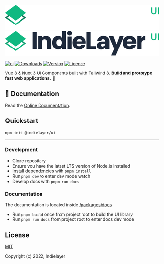 ![IndielayerUI-Logo-Dark](.github/logo_dark.svg#gh-dark-mode-only)
![IndielayerUI-Logo-Light](.github/logo.svg#gh-light-mode-only)


<p>
  <a href="https://github.com/indielayer/ui/actions/workflows/build.yml"><img src="https://github.com/indielayer/ui/actions/workflows/build.yml/badge.svg?branch=main&event=push" alt="ci"></a>
  <a href="https://www.npmjs.com/package/@indielayer/ui/v/alpha"><img src="https://badgen.net/npm/dm/@indielayer/ui" alt="Downloads"></a>
  <a href="https://www.npmjs.com/package/@indielayer/ui/v/alpha"><img src="https://badgen.net/npm/v/@indielayer/ui/alpha" alt="Version"></a>
  <a href="https://www.npmjs.com/package/@indielayer/ui"><img src="https://badgen.net/npm/license/@indielayer/ui" alt="License"></a>
</p>

Vue 3 & Nuxt 3 UI Components built with Tailwind 3. **Build and prototype fast web applications.** 🚀

## 📖 Documentation
Read the <a href="https://indielayer.com/ui">Online Documentation</a>.

## Quickstart
```bash
npm init @indielayer/ui
```

---

### Development

- Clone repository
- Ensure you have the latest LTS version of Node.js installed
- Install dependencies with `pnpm install`
- Run `pnpm dev` to enter dev mode watch
- Develop docs with `pnpm run docs`

### Documentation

The documentation is located inside [/packages/docs](./packages/docs)

- Run `pnpm build` once from project root to build the UI library
- Run `pnpm run docs` from project root to enter docs dev mode

## License

[MIT](./LICENSE)

Copyright (c) 2022, Indielayer
